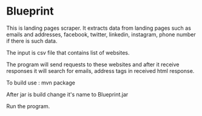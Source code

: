 # Blueprint

This is landing pages scraper. It extracts data from landing pages such as emails and addresses, facebook, twitter, linkedin, instagram, phone number
if there is such data.

The input is csv file that contains list of websites.

The program will send requests to these websites and after it receive responses it will search for emails, address tags in received html response.



To build use : mvn package

After jar is build change it's name to Blueprint.jar

Run the program.
